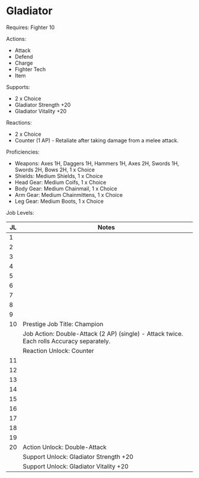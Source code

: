 # Gladiator

Requires: Fighter 10

Actions:

- Attack
- Defend
- Charge
- Fighter Tech
- Item

Supports:

- 2 x Choice
- Gladiator Strength +20
- Gladiator Vitality +20

Reactions:

- 2 x Choice
- Counter (1 AP) - Retaliate after taking damage from a melee attack.

Proficiencies:

- Weapons: Axes 1H, Daggers 1H, Hammers 1H, Axes 2H, Swords 1H, Swords 2H, Bows 2H, 1 x Choice
- Shields: Medium Shields, 1 x Choice
- Head Gear: Medium Coifs, 1 x Choice
- Body Gear: Medium Chainmail, 1 x Choice
- Arm Gear: Medium Chainmittens, 1 x Choice
- Leg Gear: Medium Boots, 1 x Choice

Job Levels:

| JL | Notes |
| --- | --- |
| 1 | 
| 2 | 
| 3 | 
| 4 | 
| 5 | 
| 6 | 
| 7 | 
| 8 | 
| 9 | 
| 10 | Prestige Job Title: Champion
|    | Job Action: Double-Attack (2 AP) (single) - Attack twice. Each rolls Accuracy separately.
|    | Reaction Unlock: Counter
| 11 | 
| 12 | 
| 13 | 
| 14 | 
| 15 | 
| 16 | 
| 17 | 
| 18 | 
| 19 | 
| 20 | Action Unlock: Double-Attack
|    | Support Unlock: Gladiator Strength +20
|    | Support Unlock: Gladiator Vitality +20
